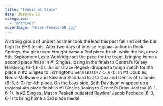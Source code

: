 ```yaml
---
title: "Tennis at State"
date: 2018-09-28
categories: 
  - "archives"
coverImage: "Mason-Tennis-58.jpg"
---
```


A strong group of underclassmen took the lead this past fall and set the bar high for EHS tennis. After two days of intense regional action in Rock Springs, the girls team brought home a 2nd place finish, while the boys took 5th. Sophomore Lexie Woolridge set the pace for the team, bringing home a second place finish in #1 Singles, losing in the finals to Central’s Kelsey Hardsocg (6-1, 6-0). Junior Grace Regeski dropped a tough match for 4th place in #2 Singles to Torrington’s Sera Glass (7-5, 6-1). In #3 Doubles, Nedra McIlwaine and Savanna Stoddard lost to Cox and Dennis of Laramie (6-3, 6-0) for 4th place. On the boys side, Seth Davidson wrapped up a regional 4th place finish in #1 Singles, losing to Central’s Brian Joelson (6-1, 6-1). In #2 Singles, Mason Paskett outlasted Rawlins’ Jacob Pacheco (6-3, 6-1) to bring home a 3rd place medal.
